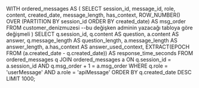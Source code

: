 WITH ordered_messages AS (
    SELECT 
        session_id,
        message_id,
        role,
        content,
        created_date,
        message_length,
        has_context,
        ROW_NUMBER() OVER (PARTITION BY session_id ORDER BY created_date) AS msg_order
    FROM 
        customer_denizmuzesi --bu değişken adminin yazacağı tabloya göre değişmeli
)
SELECT 
    q.session_id,
    q.content AS question,
    a.content AS answer,
    q.message_length AS question_length,
    a.message_length AS answer_length,
    a.has_context AS answer_used_context,
    EXTRACT(EPOCH FROM (a.created_date - q.created_date)) AS response_time_seconds
FROM 
    ordered_messages q
JOIN 
    ordered_messages a ON q.session_id = a.session_id AND q.msg_order + 1 = a.msg_order
WHERE 
    q.role = 'userMessage' AND a.role = 'apiMessage'
ORDER BY 
    q.created_date DESC
LIMIT 1000;
